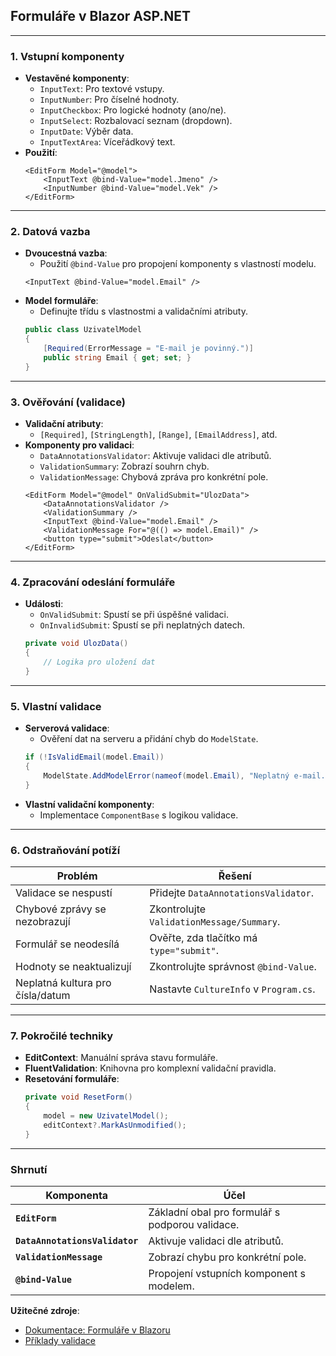 
## **Formuláře v Blazor ASP.NET**

---

### **1. Vstupní komponenty**  

- **Vestavěné komponenty**:  
  - `InputText`: Pro textové vstupy.  
  - `InputNumber`: Pro číselné hodnoty.  
  - `InputCheckbox`: Pro logické hodnoty (ano/ne).  
  - `InputSelect`: Rozbalovací seznam (dropdown).  
  - `InputDate`: Výběr data.  
  - `InputTextArea`: Víceřádkový text.  
- **Použití**:  
  ```razor  
  <EditForm Model="@model">  
      <InputText @bind-Value="model.Jmeno" />  
      <InputNumber @bind-Value="model.Vek" />  
  </EditForm>  
  ```  

---

### **2. Datová vazba**  

- **Dvoucestná vazba**:  
  - Použití `@bind-Value` pro propojení komponenty s vlastností modelu.  
  ```razor  
  <InputText @bind-Value="model.Email" />  
  ```  
- **Model formuláře**:  
  - Definujte třídu s vlastnostmi a validačními atributy.  
  ```csharp  
  public class UzivatelModel  
  {  
      [Required(ErrorMessage = "E-mail je povinný.")]  
      public string Email { get; set; }  
  }  
  ```  

---

### **3. Ověřování (validace)**  

- **Validační atributy**:  
  - `[Required]`, `[StringLength]`, `[Range]`, `[EmailAddress]`, atd.  
- **Komponenty pro validaci**:  
  - `DataAnnotationsValidator`: Aktivuje validaci dle atributů.  
  - `ValidationSummary`: Zobrazí souhrn chyb.  
  - `ValidationMessage`: Chybová zpráva pro konkrétní pole.  
  ```razor  
  <EditForm Model="@model" OnValidSubmit="UlozData">  
      <DataAnnotationsValidator />  
      <ValidationSummary />  
      <InputText @bind-Value="model.Email" />  
      <ValidationMessage For="@(() => model.Email)" />  
      <button type="submit">Odeslat</button>  
  </EditForm>  
  ```  

---

### **4. Zpracování odeslání formuláře**  

- **Události**:  
  - `OnValidSubmit`: Spustí se při úspěšné validaci.  
  - `OnInvalidSubmit`: Spustí se při neplatných datech.  
  ```csharp  
  private void UlozData()  
  {  
      // Logika pro uložení dat  
  }  
  ```  

---

### **5. Vlastní validace**  

- **Serverová validace**:  
  - Ověření dat na serveru a přidání chyb do `ModelState`.  
  ```csharp  
  if (!IsValidEmail(model.Email))  
  {  
      ModelState.AddModelError(nameof(model.Email), "Neplatný e-mail.");  
  }  
  ```  
- **Vlastní validační komponenty**:  
  - Implementace `ComponentBase` s logikou validace.  

---

### **6. Odstraňování potíží**  

| **Problém**                          | **Řešení**                                  |  
|--------------------------------------|--------------------------------------------|  
| Validace se nespustí                 | Přidejte `DataAnnotationsValidator`.       |  
| Chybové zprávy se nezobrazují        | Zkontrolujte `ValidationMessage/Summary`.  |  
| Formulář se neodesílá                | Ověřte, zda tlačítko má `type="submit"`.   |  
| Hodnoty se neaktualizují             | Zkontrolujte správnost `@bind-Value`.      |  
| Neplatná kultura pro čísla/datum     | Nastavte `CultureInfo` v `Program.cs`.     |  

---

### **7. Pokročilé techniky**  

- **EditContext**: Manuální správa stavu formuláře.  
- **FluentValidation**: Knihovna pro komplexní validační pravidla.  
- **Resetování formuláře**:  
  ```csharp  
  private void ResetForm()  
  {  
      model = new UzivatelModel();  
      editContext?.MarkAsUnmodified();  
  }  
  ```  

---

### **Shrnutí**  

| **Komponenta**           | **Účel**                                                                 |  
|--------------------------|---------------------------------------------------------------------------|  
| **`EditForm`**           | Základní obal pro formulář s podporou validace.                          |  
| **`DataAnnotationsValidator`** | Aktivuje validaci dle atributů.                                |  
| **`ValidationMessage`**  | Zobrazí chybu pro konkrétní pole.                                        |  
| **`@bind-Value`**        | Propojení vstupních komponent s modelem.                                 |  

**Užitečné zdroje**:  
- [Dokumentace: Formuláře v Blazoru](https://learn.microsoft.com/cs-cz/aspnet/core/blazor/forms-and-input-components)  
- [Příklady validace](https://github.com/dotnet/blazor-samples)
